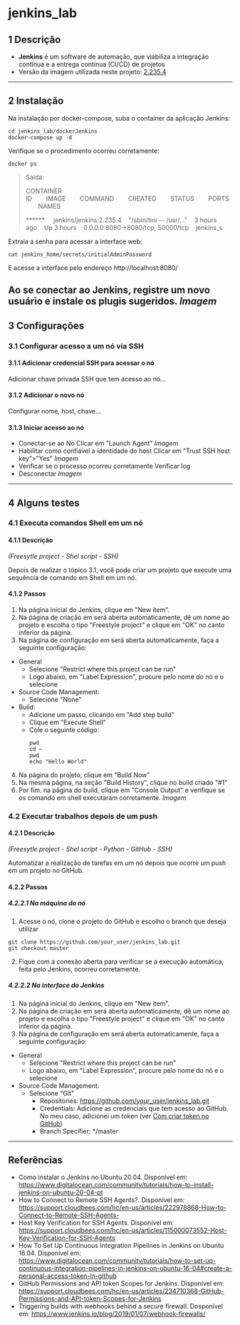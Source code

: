 # jenkins_lab
## 1 Descrição
- **Jenkins** é um software de automação, que viabiliza a integração contínua e a entrega contínua (CI/CD) de projetos
- Versão da imagem utilizada neste projeto: [2.235.4](https://hub.docker.com/layers/jenkins/jenkins/2.235.4/images/sha256-63af286d97cd125b7735e6dae7cb504956facf3be91c0d332f724ea528a74121?context=explore)
---

## 2 Instalação
Na instalação por docker-compose, suba o container da aplicação Jenkins:
```console
cd jenkins_lab/dockerJenkins
docker-compose up -d
```
Verifique se o procedimento ocorreu corretamente:
```console
docker ps
```
> Saída:
>
> CONTAINER ID&nbsp;&nbsp;&nbsp;&nbsp;&nbsp;&nbsp;&nbsp;&nbsp;IMAGE&nbsp;&nbsp;&nbsp;&nbsp;&nbsp;&nbsp;&nbsp;&nbsp;COMMAND&nbsp;&nbsp;&nbsp;&nbsp;&nbsp;&nbsp;&nbsp;&nbsp;CREATED&nbsp;&nbsp;&nbsp;&nbsp;&nbsp;&nbsp;&nbsp;&nbsp;STATUS&nbsp;&nbsp;&nbsp;&nbsp;&nbsp;&nbsp;&nbsp;&nbsp;PORTS&nbsp;&nbsp;&nbsp;&nbsp;&nbsp;&nbsp;&nbsp;&nbsp;NAMES
> 
> ****** &nbsp;&nbsp;&nbsp;&nbsp;jenkins/jenkins:2.235.4&nbsp;&nbsp;&nbsp;&nbsp;"/sbin/tini -- /usr/…"&nbsp;&nbsp;&nbsp;&nbsp;3 hours ago&nbsp;&nbsp;&nbsp;&nbsp;Up 3 hours&nbsp;&nbsp;&nbsp;&nbsp;0.0.0.0:8080->8080/tcp, 50000/tcp&nbsp;&nbsp;&nbsp;&nbsp;jenkins_s
> 
Extraia a senha para acessar a interface web:
```console
cat jenkins_home/secrets/initialAdminPassword  
```
E acesse a interface pelo endereço http://localhost:8080/

Ao se conectar ao Jenkins, registre um novo usuário e instale os plugis sugeridos.
*Imagem*
---

## 3 Configurações
### 3.1 Configurar acesso a um nó via SSH
#### 3.1.1 Adicionar credencial SSH para acessar o nó
Adicionar chave privada SSH que tem acesso ao nó...

#### 3.1.2 Adicionar o novo nó
Configurar nome, host, chave...

#### 3.1.3 Iniciar acesso ao nó
- Conectar-se ao Nó
Clicar em "Launch Agent"
*Imagem*
- Habilitar como confiável a identidade do host
Clicar em "Trust SSH host key">"Yes"
*Imagem*
- Verificar se o processo ocorreu corretamente
Verificar log
- Desconectar
*Imagem*
---

## 4 Alguns testes
### 4.1 Executa comandos Shell em um nó
#### 4.1.1 Descrição

_(Freesytle project - Shel script - SSH)_

Depois de realizar o tópico 3.1, você pode criar um projeto que execute uma sequência de comando em Shell em um nó.

#### 4.1.2 Passos
1. Na página inicial do Jenkins, clique em "New item".
2. Na ṕágina de criação em será aberta automaticamente, dê um nome ao projeto e escolha o tipo "Freestyle project" e clique em "OK" no canto inferior da página.
3. Na página de configuração em será aberta automaticamente, faça a seguinte configuração:
- General
    - Selecione "Restrict where this project can be run"
    - Logo abaixo, em "Label Expression", procure pelo nome do nó e o selecione
- Source Code Management:
    - Selecione "None"
- Build:
    - Adicione um passo, clicando em "Add step build"
    - Clique em "Execute Shell"
    - Cole o seguinte código:
        ```shell
        pwd
        cd ~
        pwd
        echo "Hello World"
        ```
4. Na página do projeto, clique em "Build Now"
5. Na mesma página, na seção "Build History", clique no build criado "#1"
6. Por fim. na página do build, clique em "Console Output" e verifique se os comando em shell executaram corretamente.
*Imagem*


### 4.2 Executar trabalhos depois de um push
#### 4.2.1 Descrição
_(Freesytle project - Shel script - Python - GitHub - SSH)_

Automatizar a realização de tarefas em um nó depois que ocorre um push em um projeto no GitHub.

#### 4.2.2 Passos
##### 4.2.2.1 Na máquina do nó
1. Acesse o nó, clone o projeto do GitHub e escolho o branch que deseja utilizar
```console
git clone https://github.com/your_user/jenkins_lab.git
git checkout master
```
2. Fique com a conexão aberta para verificar se a execução automática, feita pelo Jenkins, ocorreu corretamente.

##### 4.2.2.2 Na interface do Jenkins
1. Na página inicial do Jenkins, clique em "New item".
2. Na ṕágina de criação em será aberta automaticamente, dê um nome ao projeto e escolha o tipo "Freestyle project" e clique em "OK" no canto inferior da página.
3. Na página de configuração em será aberta automaticamente, faça a seguinte configuração:
- General
    - Selecione "Restrict where this project can be run"
    - Logo abaixo, em "Label Expression", procure pelo nome do nó e o selecione
- Source Code Management:
    - Selecione "Git"
        - Repositories: https://github.com/your_user/jenkins_lab.git
        - Credentials: Adicione as credenciais que tem acesso ao GitHub. No meu caso, adicionei um token (ver [Com criar token no GitHub](https://))
        - Branch Specifier: */master
---

## Referências
- Como instalar o Jenkins no Ubuntu 20.04. Disponível em: https://www.digitalocean.com/community/tutorials/how-to-install-jenkins-on-ubuntu-20-04-pt
- How to Connect to Remote SSH Agents?. Disponível em: https://support.cloudbees.com/hc/en-us/articles/222978868-How-to-Connect-to-Remote-SSH-Agents-
- Host Key Verification for SSH Agents. Disponível em: https://support.cloudbees.com/hc/en-us/articles/115000073552-Host-Key-Verification-for-SSH-Agents
- How To Set Up Continuous Integration Pipelines in Jenkins on Ubuntu 16.04. Disponível em: https://www.digitalocean.com/community/tutorials/how-to-set-up-continuous-integration-pipelines-in-jenkins-on-ubuntu-16-04#create-a-personal-access-token-in-github
- GitHub Permissions and API token Scopes for Jenkins. Disponível em: https://support.cloudbees.com/hc/en-us/articles/234710368-GitHub-Permissions-and-API-token-Scopes-for-Jenkins
- Triggering builds with webhooks behind a secure firewall. Dosponível em: https://www.jenkins.io/blog/2019/01/07/webhook-firewalls/

